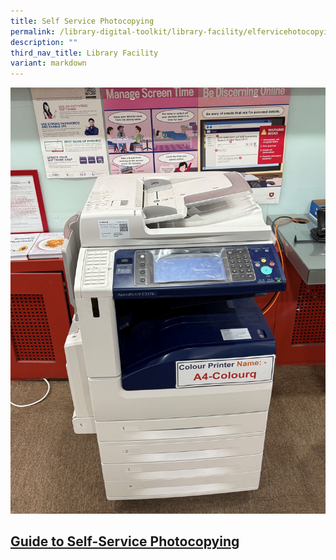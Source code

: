```yaml
---
title: Self Service Photocopying
permalink: /library-digital-toolkit/library-facility/elfervicehotocopying/
description: ""
third_nav_title: Library Facility
variant: markdown
---
```

<a href="/files/Photocopy_and_Print_Guide.pdf">![](/images/A4_Colourq.jpg)</a>

[**Guide to Self-Service Photocopying**](/files/Photocopy_and_Print_Guide.pdf)
----------------------------------------------------------------------------------------------------------------------------
